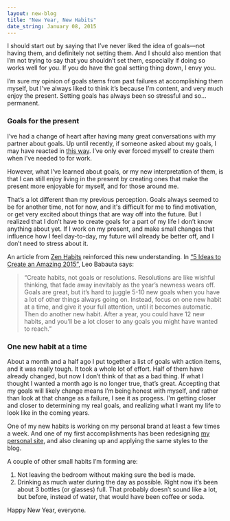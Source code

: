 ```yaml
---
layout: new-blog
title: "New Year, New Habits"
date_string: January 08, 2015
---
```


I should start out by saying that I’ve never liked the idea of goals—not having them, and definitely not setting them. And I should also mention that I’m not trying to say that you shouldn’t set them, especially if doing so works well for you. If you do have the goal setting thing down, I envy you.

I’m sure my opinion of goals stems from past failures at accomplishing them myself, but I’ve always liked to think it’s because I’m content, and very much enjoy the present. Setting goals has always been so stressful and so... permanent.

### Goals for the present

I’ve had a change of heart after having many great conversations with my partner about goals.
Up until recently, if someone asked about my goals, I may have reacted in <a href="http://bit.ly/1xJHbCY" target="_blank">this way</a>. I’ve only ever forced myself to create them when I’ve needed to for work.

However, what I’ve learned about goals, or my new interpretation of them, is that I can still enjoy living in the present by creating ones that make the present more enjoyable for myself, and for those around me. 

That’s a lot different than my previous perception. Goals always seemed to be for another time, not for now, and it's difficult for me to find motivation, or get very excited about things that are way off into the future. But I realized that I don’t have to create goals for a part of my life I don’t know anything about yet. If I work on my present, and make small changes that influence how I feel day-to-day, my future will already be better off, and I don’t need to stress about it.

An article from <a href="http://zenhabits.net/">Zen Habits</a> reinforced this new understanding. In <a href="http://zenhabits.net/amazing-2015/">“5 Ideas to Create an Amazing 2015”</a>, Leo Babauta says:

<blockquote>
“Create habits, not goals or resolutions. Resolutions are like wishful thinking, that fade away inevitably as the year’s newness wears off. Goals are great, but it’s hard to juggle 5-10 new goals when you have a lot of other things always going on. Instead, focus on one new habit at a time, and give it your full attention, until it becomes automatic. Then do another new habit. After a year, you could have 12 new habits, and you’ll be a lot closer to any goals you might have wanted to reach.”
</blockquote>

### One new habit at a time

About a month and a half ago I put together a list of goals with action items, and it was really tough. It took a whole lot of effort. Half of them have already changed, but now I don’t think of that as a bad thing. If what I thought I wanted a month ago is no longer true, that’s great. Accepting that my goals will likely change means I’m being honest with myself, and rather than look at that change as a failure, I see it as progess. I'm getting closer and closer to determining my real goals, and realizing what I want my life to look like in the coming years.

One of my new habits is working on my personal brand at least a few times a week. And one of my first accomplishments has been redesigning <a href="http://stephaniebriones.com">my personal site</a>, and also cleaning up and applying the same styles to the blog.

A couple of other small habits I’m forming are:

1. Not leaving the bedroom without making sure the bed is made.
2. Drinking as much water during the day as possible. Right now it’s been about 3 bottles (or glasses) full. That probably doesn’t sound like a lot, but before, instead of water, that would have been coffee or soda.

Happy New Year, everyone.
